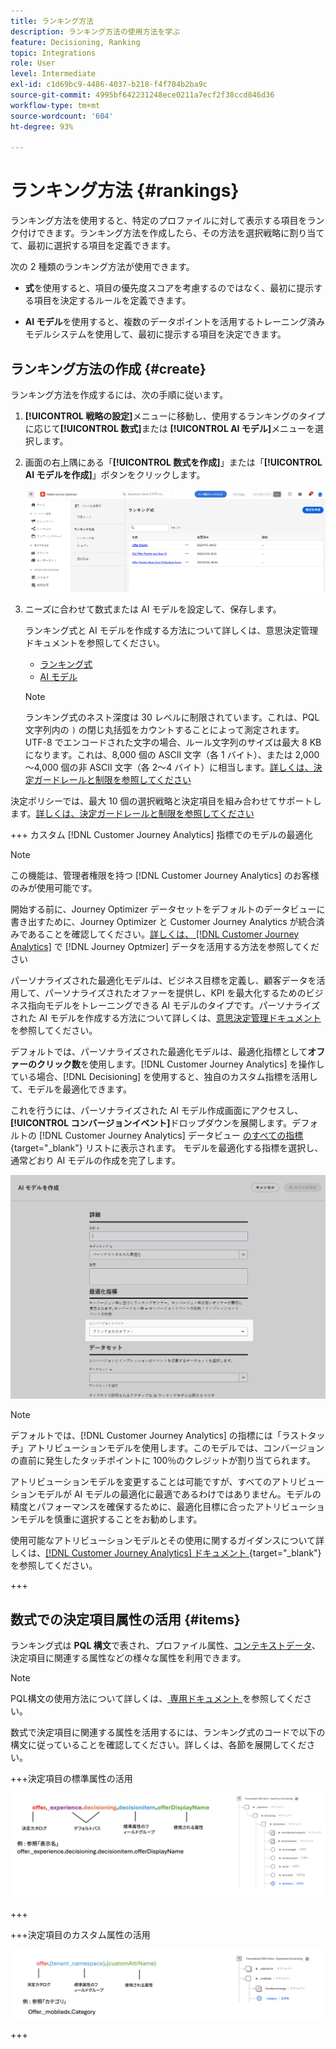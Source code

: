 ```yaml
---
title: ランキング方法
description: ランキング方法の使用方法を学ぶ
feature: Decisioning, Ranking
topic: Integrations
role: User
level: Intermediate
exl-id: c1d69bc9-4486-4037-b218-f4f704b2ba9c
source-git-commit: 4995bf642231248ece0211a7ecf2f38ccd846d36
workflow-type: tm+mt
source-wordcount: '604'
ht-degree: 93%

---
```


# ランキング方法 {#rankings}

ランキング方法を使用すると、特定のプロファイルに対して表示する項目をランク付けできます。ランキング方法を作成したら、その方法を選択戦略に割り当てて、最初に選択する項目を定義できます。

次の 2 種類のランキング方法が使用できます。

* **式**&#x200B;を使用すると、項目の優先度スコアを考慮するのではなく、最初に提示する項目を決定するルールを定義できます。

* **AI モデル**&#x200B;を使用すると、複数のデータポイントを活用するトレーニング済みモデルシステムを使用して、最初に提示する項目を決定できます。

## ランキング方法の作成 {#create}

ランキング方法を作成するには、次の手順に従います。

1. **[!UICONTROL 戦略の設定]**&#x200B;メニューに移動し、使用するランキングのタイプに応じて&#x200B;**[!UICONTROL 数式]**&#x200B;または **[!UICONTROL AI モデル]**&#x200B;メニューを選択します。

1. 画面の右上隅にある「**[!UICONTROL 数式を作成]**」または「**[!UICONTROL AI モデルを作成]**」ボタンをクリックします。

   ![](assets/ranking-create.png)

1. ニーズに合わせて数式または AI モデルを設定して、保存します。

   ランキング式と AI モデルを作成する方法について詳しくは、意思決定管理ドキュメントを参照してください。

   <!--* [Ranking formulas](exd-ranking-formulas.md)-->
   * [ランキング式](../offers/ranking/create-ranking-formulas.md)
   * [AI モデル](../offers/ranking/ai-models.md)

   >[!NOTE]
   >
   >ランキング式のネスト深度は 30 レベルに制限されています。これは、PQL 文字列内の `)` の閉じ丸括弧をカウントすることによって測定されます。UTF-8 でエンコードされた文字の場合、ルール文字列のサイズは最大 8 KB になります。これは、8,000 個の ASCII 文字（各 1 バイト）、または 2,000～4,000 個の非 ASCII 文字（各 2～4 バイト）に相当します。[詳しくは、決定ガードレールと制限を参照してください](gs-experience-decisioning.md#guardrails)

決定ポリシーでは、最大 10 個の選択戦略と決定項目を組み合わせてサポートします。[詳しくは、決定ガードレールと制限を参照してください](gs-experience-decisioning.md#guardrails)

+++ カスタム [!DNL Customer Journey Analytics] 指標でのモデルの最適化

>[!NOTE]
>
>この機能は、管理者権限を持つ [!DNL Customer Journey Analytics] のお客様のみが使用可能です。
>
>開始する前に、Journey Optimizer データセットをデフォルトのデータビューに書き出すために、Journey Optimizer と Customer Journey Analytics が統合済みであることを確認してください。[詳しくは、 [!DNL Customer Journey Analytics]](../reports/cja-ajo.md) で  [!DNL Journey Optmizer]  データを活用する方法を参照してください

パーソナライズされた最適化モデルは、ビジネス目標を定義し、顧客データを活用して、パーソナライズされたオファーを提供し、KPI を最大化するためのビジネス指向モデルをトレーニングできる AI モデルのタイプです。パーソナライズされた AI モデルを作成する方法について詳しくは、[意思決定管理ドキュメント](../offers/ranking/personalized-optimization-model.md)を参照してください。

デフォルトでは、パーソナライズされた最適化モデルは、最適化指標として&#x200B;**オファーのクリック数**&#x200B;を使用します。[!DNL Customer Journey Analytics] を操作している場合、[!DNL Decisioning] を使用すると、独自のカスタム指標を活用して、モデルを最適化できます。

これを行うには、パーソナライズされた AI モデル作成画面にアクセスし、**[!UICONTROL コンバージョンイベント]**&#x200B;ドロップダウンを展開します。デフォルトの [!DNL Customer Journey Analytics] データビュー [ のすべての指標 ](https://experienceleague.adobe.com/ja/docs/analytics-platform/using/cja-dataviews/data-views){target="_blank"} リストに表示されます。 モデルを最適化する指標を選択し、通常どおり AI モデルの作成を完了します。

![](assets/ai-ranking-custom-metrics.png)

>[!NOTE]
>
>デフォルトでは、[!DNL Customer Journey Analytics] の指標には「ラストタッチ」アトリビューションモデルを使用します。このモデルでは、コンバージョンの直前に発生したタッチポイントに 100％のクレジットが割り当てられます。
>
>アトリビューションモデルを変更することは可能ですが、すべてのアトリビューションモデルが AI モデルの最適化に最適であるわけではありません。モデルの精度とパフォーマンスを確保するために、最適化目標に合ったアトリビューションモデルを慎重に選択することをお勧めします。
>
>使用可能なアトリビューションモデルとその使用に関するガイダンスについて詳しくは、[[!DNL Customer Journey Analytics]  ドキュメント ](https://experienceleague.adobe.com/ja/docs/analytics-platform/using/cja-dataviews/component-settings/attribution){target="_blank"} を参照してください。

+++

## 数式での決定項目属性の活用 {#items}

ランキング式は **PQL 構文**&#x200B;で表され、プロファイル属性、[コンテキストデータ](context-data.md)、決定項目に関連する属性などの様々な属性を利用できます。

>[!NOTE]
>
>PQL構文の使用方法について詳しくは、[ 専用ドキュメント ](https://experienceleague.adobe.com/docs/experience-platform/segmentation/pql/overview.html?lang=ja) を参照してください。

数式で決定項目に関連する属性を活用するには、ランキング式のコードで以下の構文に従っていることを確認してください。詳しくは、各節を展開してください。

+++決定項目の標準属性の活用

![](assets/formula-attribute.png)

+++

+++決定項目のカスタム属性の活用

![](assets/formula-attribute-custom.png)

+++
